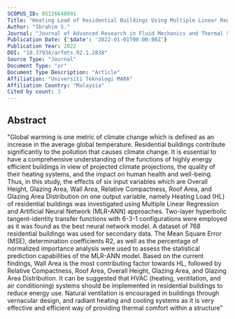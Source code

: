 ```yaml
---
SCOPUS_ID: 85126648991
Title: "Heating Load of Residential Buildings Using Multiple Linear Regression Artificial Neural Network"
Author: "Ibrahim S."
Journal: "Journal of Advanced Research in Fluid Mechanics and Thermal Sciences"
Publication Date: {'$date': '2022-01-01T00:00:00Z'}
Publication Year: 2022
DOI: "10.37934/arfmts.92.1.2838"
Source Type: "Journal"
Document Type: "ar"
Document Type Description: "Article"
Affiliation: "Universiti Teknologi MARA"
Affiliation Country: "Malaysia"
Cited by count: 3
---
```


## Abstract
"Global warming is one metric of climate change which is defined as an increase in the average global temperature. Residential buildings contribute significantly to the pollution that causes climate change. It is essential to have a comprehensive understanding of the functions of highly energy efficient buildings in view of projected climate projections, the quality of their heating systems, and the impact on human health and well-being. Thus, in this study, the effects of six input variables which are Overall Height, Glazing Area, Wall Area, Relative Compactness, Roof Area, and Glazing Area Distribution on one output variable, namely Heating Load (HL) of residential buildings was investigated using Multiple Linear Regression and Artificial Neural Network (MLR-ANN) approaches. Two-layer hyperbolic tangent-identity transfer functions with 6-3-1 configurations were employed as it was found as the best neural network model. A dataset of 768 residential buildings was used for secondary data. The Mean Square Error (MSE), determination coefficients R2, as well as the percentage of normalized importance analysis were used to assess the statistical prediction capabilities of the MLR-ANN model. Based on the current findings, Wall Area is the most contributing factor towards HL, followed by Relative Compactness, Roof Area, Overall Height, Glazing Area, and Glazing Area Distribution. It can be suggested that HVAC (heating, ventilation, and air conditioning) systems should be implemented in residential buildings to reduce energy use. Natural ventilation is encouraged in buildings through vernacular design, and radiant heating and cooling systems as it is very effective and efficient way of providing thermal comfort within a structure"
